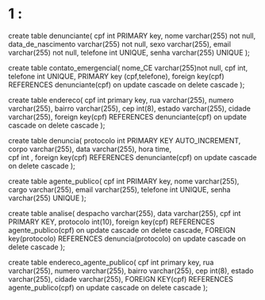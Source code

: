 # 1 :

create table denunciante(
cpf int PRIMARY key, 
nome varchar(255) not null, 
data_de_nascimento varchar(255) not null, 
sexo varchar(255), 
email varchar(255) not null, 
telefone int UNIQUE,
senha varchar(255) UNIQUE
);

create table contato_emergencial(
nome_CE varchar(255)not null,
cpf int,
telefone int UNIQUE, 
PRIMARY key (cpf,telefone),
foreign key(cpf) REFERENCES denunciante(cpf)
on update cascade on delete cascade
);

create table endereco(
cpf int primary key,
rua varchar(255), 
numero varchar(255), 
bairro varchar(255), 
cep int(8),
estado varchar(255),
cidade varchar(255),
foreign key(cpf) REFERENCES denunciante(cpf)
on update cascade on delete cascade
);

create table denuncia(
protocolo int PRIMARY KEY AUTO_INCREMENT,
corpo varchar(255),
data varchar(255),
hora time,  
cpf int ,
foreign key(cpf) REFERENCES denunciante(cpf)
on update cascade on delete cascade
);

create table agente_publico(
cpf int PRIMARY key,
nome varchar(255),
cargo varchar(255),
email varchar(255),
telefone int UNIQUE,
senha varchar(255) UNIQUE
);

create table analise(
despacho varchar(255),
data varchar(255),
cpf int PRIMARY KEY,
protocolo int(10), 
foreign key(cpf) REFERENCES agente_publico(cpf)
on update cascade on delete cascade,
FOREIGN key(protocolo) REFERENCES denuncia(protocolo)
on update cascade on delete cascade
);

create table endereco_agente_publico(
cpf int primary key,
rua varchar(255), 
numero varchar(255), 
bairro varchar(255), 
cep int(8),
estado varchar(255),
cidade varchar(255),
FOREIGN KEY(cpf) REFERENCES agente_publico(cpf)
on update cascade on delete cascade
);